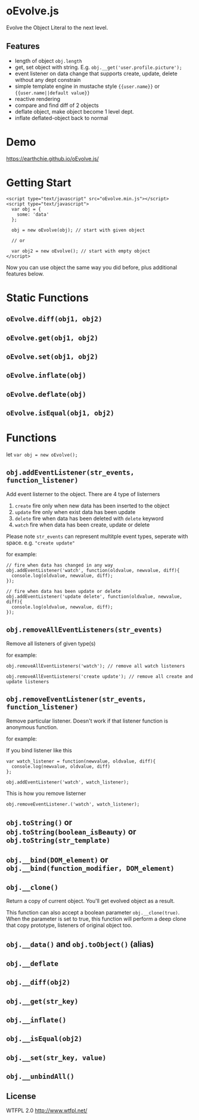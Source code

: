# oEvolve.js
Evolve the Object Literal to the next level.

## Features
- length of object ``obj.length``
- get, set object with string. E.g. ``obj.__get('user.profile.picture');``
- event listener on data change that supports create, update, delete without any dept constrain
- simple template engine in mustache style ``{{user.name}}`` or ``{{user.name||default value}}``
- reactive rendering
- compare and find diff of 2 objects
- deflate object, make object become 1 level dept.
- inflate deflated-object back to normal

# Demo
https://earthchie.github.io/oEvolve.js/

# Getting Start
```
<script type="text/javascript" src="oEvolve.min.js"></script>
<script type="text/javascript">
  var obj = {
    some: 'data'
  };
  
  obj = new oEvolve(obj); // start with given object
  
  // or
  
  var obj2 = new oEvolve(); // start with empty object
</script>
```

Now you can use object the same way you did before, plus additional features below.

# Static Functions

## ``oEvolve.diff(obj1, obj2)``

## ``oEvolve.get(obj1, obj2)``

## ``oEvolve.set(obj1, obj2)``

## ``oEvolve.inflate(obj)``

## ``oEvolve.deflate(obj)``

## ``oEvolve.isEqual(obj1, obj2)``


# Functions

let ``var obj = new oEvolve();``

## ``obj.addEventListener(str_events, function_listener)``

Add event listerner to the object. There are 4 type of listerners
1. ``create`` fire only when new data has been inserted to the object
2. ``update`` fire only when exist data has been update
3. ``delete`` fire when data has been deleted with ``delete`` keyword
4. ``watch`` fire when data has been create, update or delete

Please note ``str_events`` can represent multitple event types, seperate with space. 
e.g. ``"create update"``

for example:
```
// fire when data has changed in any way 
obj.addEventListener('watch', function(oldvalue, newvalue, diff){
  console.log(oldvalue, newvalue, diff);
});

// fire when data has been update or delete
obj.addEventListener('update delete', function(oldvalue, newvalue, diff){
  console.log(oldvalue, newvalue, diff);
});
```

## ``obj.removeAllEventListeners(str_events)``

Remove all listeners of given type(s)

for example:
```
obj.removeAllEventListeners('watch'); // remove all watch listeners

obj.removeAllEventListeners('create update'); // remove all create and update listeners
```

## ``obj.removeEventListener(str_events, function_listener)``

Remove particular listener. Doesn't work if that listener function is anonymous function.


for example:

If you bind listener like this

```
var watch_listener = function(newvalue, oldvalue, diff){
  console.log(newvalue, oldvalue, diff)
};

obj.addEventListener('watch', watch_listener);

```
This is how you remove listerner

```
obj.removeEventListener.('watch', watch_listener);
```

## ``obj.toString()`` or ``obj.toString(boolean_isBeauty)`` or ``obj.toString(str_template)``

## ``obj.__bind(DOM_element)`` or ``obj.__bind(function_modifier, DOM_element)``

## ``obj.__clone()``

Return a copy of current object. You'll get evolved object as a result.

This function can also accept a boolean parameter ``obj.__clone(true)``. When the parameter is set to true, this function will perform a deep clone that copy prototype, listeners of original object too.


## ``obj.__data()`` and ``obj.toObject()`` (alias)

## ``obj.__deflate``

## ``obj.__diff(obj2)``

## ``obj.__get(str_key)``

## ``obj.__inflate()``

## ``obj.__isEqual(obj2)``

## ``obj.__set(str_key, value)``

## ``obj.__unbindAll()``



## License
WTFPL 2.0 http://www.wtfpl.net/
